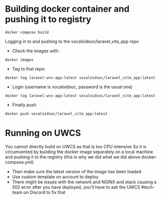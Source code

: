 # Building docker container and pushing it to registry
```
docker compose build
```

Logging in to and pushing to the vocaloidsoc/laravel\_vite\_app repo
- Check the images with:
```
docker images
```
- Tag to that repo:
```
docker tag laravel-wvs-app:latest vocaloidsoc/laravel_vite_app:latest
```
- Login (username is vocaloidsoc, password is the usual one)
```
docker tag laravel-wvs-app:latest vocaloidsoc/laravel_vite_app:latest
```
- Finally push
```
docker push vocaloidsoc/laravel_vite_app:latest
```

# Running on UWCS
You cannot directly build on UWCS as that is too CPU intensive
So it is circumvented by building the docker image separately on a local machine and pushing it to the registry (this is why we did what we did above docker-compose.yml)

- Then make sure the latest version of the image has been loaded
- Use custom template on account to deploy
- There might be issues with the network and NGINX and stack causing a 502 error after you have deployed, you'll have to ask the UWCS #tech-team on Discord to fix that

